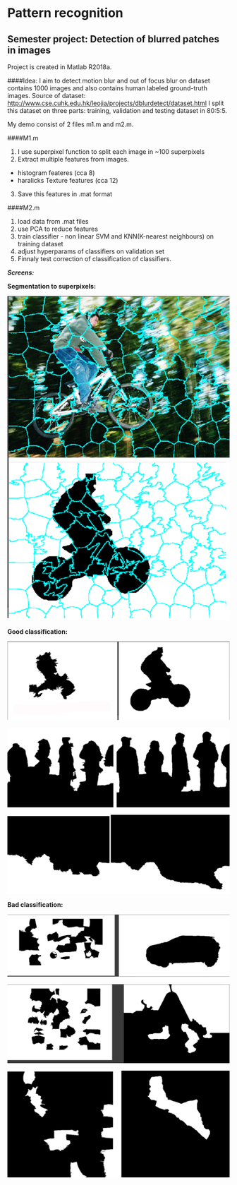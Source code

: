 
# Pattern recognition

## Semester project: Detection of blurred patches in images  


Project is created in Matlab R2018a.

####Idea:
I aim to detect motion blur and out of focus blur on dataset contains 1000 images and also contains human labeled ground-truth images.
Source of dataset: http://www.cse.cuhk.edu.hk/leojia/projects/dblurdetect/dataset.html
I split this dataset on three parts: training, validation and testing dataset in 80:5:5.

My demo consist of 2 files m1.m and m2.m.

####M1.m
1. I use superpixel function to split each image in ~100 superpixels
2. Extract multiple features from images.
* histogram feateres (cca 8)
* haralicks Texture features (cca 12)
3. Save this features in .mat format

####M2.m
1. load data from .mat files
2. use PCA to reduce features
3. train classifier - non linear SVM and KNN(K-nearest neighbours) on training dataset 
4. adjust hyperparams of classifiers on validation set
5. Finnaly test correction of classification of classifiers. 

***Screens:***

**Segmentation to superpixels:**

![segmentation to superpixels](https://github.com/sarvasrobert/Scholar/blob/master/Pattern%20Recognition/1.png?raw=true)

**Good classification:**

![good classification](https://github.com/sarvasrobert/Scholar/blob/master/Pattern%20Recognition/2.png?raw=true)

![good classification](https://github.com/sarvasrobert/Scholar/blob/master/Pattern%20Recognition/3.png?raw=true)

![good classification](https://github.com/sarvasrobert/Scholar/blob/master/Pattern%20Recognition/4.png?raw=true)

**Bad classification:**

![bad classification](https://github.com/sarvasrobert/Scholar/blob/master/Pattern%20Recognition/bad1.png?raw=true)

![bed classification](https://github.com/sarvasrobert/Scholar/blob/master/Pattern%20Recognition/bad2.png?raw=true)

![bed classification](https://github.com/sarvasrobert/Scholar/blob/master/Pattern%20Recognition/bad3.png?raw=true)


	
